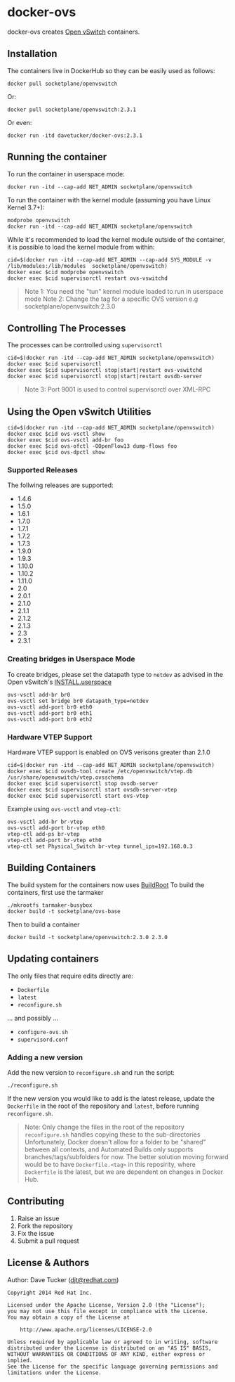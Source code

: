 docker-ovs
==========

docker-ovs creates [Open vSwitch](http://openvswitch.org) containers.

## Installation

The containers live in DockerHub so they can be easily used as follows:

    docker pull socketplane/openvswitch

Or:

    docker pull socketplane/openvswitch:2.3.1

Or even:

    docker run -itd davetucker/docker-ovs:2.3.1

## Running the container

To run the container in userspace mode:

    docker run -itd --cap-add NET_ADMIN socketplane/openvswitch

To run the container with the kernel module (assuming you have Linux Kernel 3.7+):

    modprobe openvswitch
    docker run -itd --cap-add NET_ADMIN socketplane/openvswitch
    
While it's recommended to load the kernel module outside of the container, it is possible to load the kernel module from within:

    cid=$(docker run -itd --cap-add NET_ADMIN --cap-add SYS_MODULE -v /lib/modules:/lib/modules  socketplane/openvswitch)
    docker exec $cid modprobe openvswitch
    docker exec $cid supervisorctl restart ovs-vswitchd

> Note 1: You need the "tun" kernel module loaded to run in userspace mode
> Note 2: Change the tag for a specific OVS version e.g socketplane/openvswitch:2.3.0

## Controlling The Processes 

The processes can be controlled using  `supervisorctl`

	cid=$(docker run -itd --cap-add NET_ADMIN socketplane/openvswitch)
	docker exec $cid supervisorctl
	docker exec $cid supervisorctl stop|start|restart ovs-vswitchd
	docker exec $cid supervisorctl stop|start|restart ovsdb-server

> Note 3: Port 9001 is used to control supervisorctl over XML-RPC

## Using the Open vSwitch Utilities

	cid=$(docker run -itd --cap-add NET_ADMIN socketplane/openvswitch)
	docker exec $cid ovs-vsctl show
	docker exec $cid ovs-vsctl add-br foo
	docker exec $cid ovs-ofctl -OOpenFlow13 dump-flows foo
	docker exec $cid ovs-dpctl show

### Supported Releases

The follwing releases are supported:

- 1.4.6
- 1.5.0
- 1.6.1
- 1.7.0
- 1.7.1
- 1.7.2
- 1.7.3
- 1.9.0
- 1.9.3
- 1.10.0
- 1.10.2
- 1.11.0
- 2.0
- 2.0.1
- 2.1.0
- 2.1.1
- 2.1.2
- 2.1.3
- 2.3
- 2.3.1

### Creating bridges in Userspace Mode

To create bridges, please set the datapath type to `netdev` as advised in the Open vSwitch's [INSTALL.userspace](http://git.openvswitch.org/cgi-bin/gitweb.cgi?p=openvswitch;a=blob;f=INSTALL.userspace;h=f54b93e2e54c2efdc88054519038d98390e4183c;hb=HEAD)

    ovs-vsctl add-br br0
    ovs-vsctl set bridge br0 datapath_type=netdev
    ovs-vsctl add-port br0 eth0
    ovs-vsctl add-port br0 eth1
    ovs-vsctl add-port br0 eth2

### Hardware VTEP Support

Hardware VTEP support is enabled on OVS verisons greater than 2.1.0

    cid=$(docker run -itd --cap-add NET_ADMIN socketplane/openvswitch)
    docker exec $cid ovsdb-tool create /etc/openvswitch/vtep.db /usr/share/openvswitch/vtep.ovsschema
    docker exec $cid supervisorctl stop ovsdb-server
    docker exec $cid supervisorctl start ovsdb-server-vtep
    docker exec $cid supervisorctl start ovs-vtep

Example using `ovs-vsctl` and `vtep-ctl`:

    ovs-vsctl add-br br-vtep
    ovs-vsctl add-port br-vtep eth0
    vtep-ctl add-ps br-vtep
    vtep-ctl add-port br-vtep eth0
    vtep-ctl set Physical_Switch br-vtep tunnel_ips=192.168.0.3

## Building Containers

The build system for the containers now uses [BuildRoot](http://buildroot.uclibc.org/)
To build the containers, first use the tarmaker

    ./mkrootfs tarmaker-busybox
    docker build -t socketplane/ovs-base

Then to build a container

    docker build -t socketplane/openvswitch:2.3.0 2.3.0

## Updating containers

The only files that require edits directly are:

- `Dockerfile`
- `latest`
- `reconfigure.sh`

... and possibly ...

- `configure-ovs.sh`
- `supervisord.conf`

### Adding a new version

Add the new version to `reconfigure.sh` and run the script:

	./reconfigure.sh

If the new version you would like to add is the latest release, update the `Dockerfile` in the root of the repository  and `latest`, before running `reconfigure.sh`.

> Note: Only change the files in the root of the repository
> `reconfigure.sh` handles copying these to the sub-directories
> Unfortunately, Docker doesn't allow for a folder to be "shared" between all contexts, and Automated Builds only supports branches/tags/subfolders for now.
> The better solution moving forward would be to have `Dockerfile.<tag>` in this reposirity, where `Dockerfile` is the latest, but we are dependent on changes in Docker Hub.
 
## Contributing

1. Raise an issue
2. Fork the repository
3. Fix the issue
4. Submit a pull request

## License & Authors

Author: Dave Tucker (djt@redhat.com)

    Copyright 2014 Red Hat Inc.

    Licensed under the Apache License, Version 2.0 (the "License");
    you may not use this file except in compliance with the License.
    You may obtain a copy of the License at

        http://www.apache.org/licenses/LICENSE-2.0

    Unless required by applicable law or agreed to in writing, software
    distributed under the License is distributed on an "AS IS" BASIS,
    WITHOUT WARRANTIES OR CONDITIONS OF ANY KIND, either express or implied.
    See the License for the specific language governing permissions and
    limitations under the License.
